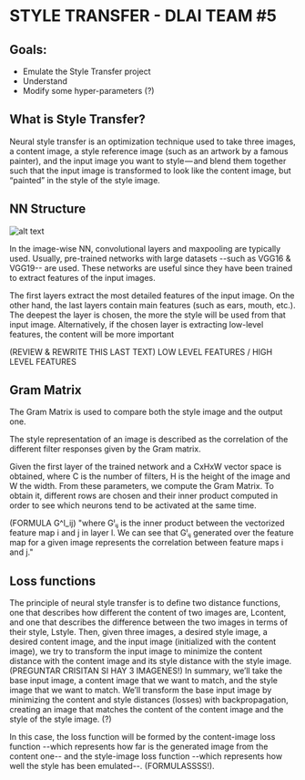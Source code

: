 
# STYLE TRANSFER - DLAI TEAM #5

## Goals:
- Emulate the Style Transfer project
- Understand
- Modify some hyper-parameters (?)

## What is Style Transfer?
Neural style transfer is an optimization technique used to take three images, a content image, a style reference image (such as an artwork by a famous painter), and the input image you want to style — and blend them together such that the input image is transformed to look like the content image, but “painted” in the style of the style image.

## NN Structure
 ![alt text](https://raw.githubusercontent.com/username/projectname/branch/path/to/img.png)

In the image-wise NN, convolutional layers and maxpooling are typically used. Usually, pre-trained networks with large datasets --such as VGG16 & VGG19-- are used. These networks are useful since they have been trained to extract features of the input images.

The first layers extract the most detailed features of the input image. On the other hand, the last layers contain main features (such as ears, mouth, etc.). The deepest the layer is chosen, the more the style will be used from that input image. Alternatively, if the chosen layer is extracting low-level features, the content will be more important

(REVIEW & REWRITE THIS LAST TEXT)
LOW LEVEL FEATURES / HIGH LEVEL FEATURES

## Gram Matrix
The Gram Matrix is used to compare both the style image and the output one.

The style representation of an image is described as the correlation of the different filter responses given by the Gram matrix.

Given the first layer of the trained network and a CxHxW vector space is obtained, where C is the number of filters, H is the height of the image and W the width. From these parameters, we compute the Gram Matrix. To obtain it, different rows are chosen and their inner product computed in order to see which neurons tend to be activated at the same time.


(FORMULA G^l_ij)
"where Gˡᵢⱼ is the inner product between the vectorized feature map i and j in layer l. We can see that Gˡᵢⱼ generated over the feature map for a given image represents the correlation between feature maps i and j."


## Loss functions
The principle of neural style transfer is to define two distance functions, one that describes how different the content of two images are, Lcontent, and one that describes the difference between the two images in terms of their style, Lstyle. Then, given three images, a desired style image, a desired content image, and the input image (initialized with the content image), we try to transform the input image to minimize the content distance with the content image and its style distance with the style image. (PREGUNTAR CRISITAN SI HAY 3 IMAGENES!)
In summary, we’ll take the base input image, a content image that we want to match, and the style image that we want to match. We’ll transform the base input image by minimizing the content and style distances (losses) with backpropagation, creating an image that matches the content of the content image and the style of the style image. (?)

In this case, the loss function will be formed by the content-image loss function --which represents how far is the generated image from the content one-- and the style-image loss function --which represents how well the style has been emulated--. (FORMULASSSS!).

